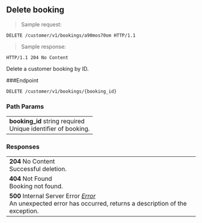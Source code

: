 
## Delete booking

> Sample request:

```http
DELETE /customer/v1/bookings/a90mos70om HTTP/1.1
```

> Sample response:

```http
HTTP/1.1 204 No Content
```

Delete a customer booking by ID.


###Endpoint

`DELETE /customer/v1/bookings/{booking_id}`

### Path Params

| |
|:---|
|**booking_id** <span class="param-type">string</span> <span class="required-param">required</span> <br>Unique identifier of booking. |

### Responses

| |
|:---|
|**204** <span class="verb-description">No Content</span> <br>Successful deletion.|
|**404** <span class="verb-description">Not Found</span> <br>Booking not found. |
|**500** <span class="verb-description">Internal Server Error</span> *[Error](#error)* <br>An unexpected error has occurred, returns a description of the exception. |
